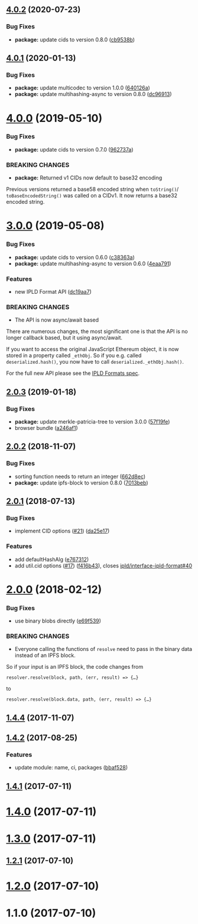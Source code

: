 <a name="4.0.2"></a>
## [4.0.2](https://github.com/ipld/js-ipld-ethereum/compare/v4.0.1...v4.0.2) (2020-07-23)


### Bug Fixes

* **package:** update cids to version 0.8.0 ([cb9538b](https://github.com/ipld/js-ipld-ethereum/commit/cb9538b))



<a name="4.0.1"></a>
## [4.0.1](https://github.com/ipld/js-ipld-ethereum/compare/v4.0.0...v4.0.1) (2020-01-13)


### Bug Fixes

* **package:** update multicodec to version 1.0.0 ([640126a](https://github.com/ipld/js-ipld-ethereum/commit/640126a))
* **package:** update multihashing-async to version 0.8.0 ([dc96913](https://github.com/ipld/js-ipld-ethereum/commit/dc96913))



<a name="4.0.0"></a>
# [4.0.0](https://github.com/ipld/js-ipld-ethereum/compare/v3.0.0...v4.0.0) (2019-05-10)


### Bug Fixes

* **package:** update cids to version 0.7.0 ([962737a](https://github.com/ipld/js-ipld-ethereum/commit/962737a))


### BREAKING CHANGES

* **package:** Returned v1 CIDs now default to base32 encoding

Previous versions returned a base58 encoded string when `toString()`/
`toBaseEncodedString()` was called on a CIDv1. It now returns a base32
encoded string.



<a name="3.0.0"></a>
# [3.0.0](https://github.com/ipld/js-ipld-ethereum/compare/v2.0.3...v3.0.0) (2019-05-08)


### Bug Fixes

* **package:** update cids to version 0.6.0 ([c38363a](https://github.com/ipld/js-ipld-ethereum/commit/c38363a))
* **package:** update multihashing-async to version 0.6.0 ([4eaa791](https://github.com/ipld/js-ipld-ethereum/commit/4eaa791))


### Features

* new IPLD Format API ([dc19aa7](https://github.com/ipld/js-ipld-ethereum/commit/dc19aa7))


### BREAKING CHANGES

* The API is now async/await based

There are numerous changes, the most significant one is that the API
is no longer callback based, but it using async/await.

If you want to access the original JavaScript Ethereum object, it is
now stored in a property called `_ethObj`. So if you e.g. called
`deserialized.hash()`, you now have to call
`deserialized._ethObj.hash()`.

For the full new API please see the [IPLD Formats spec].

[IPLD Formats spec]: https://github.com/ipld/interface-ipld-format



<a name="2.0.3"></a>
## [2.0.3](https://github.com/ipld/js-ipld-ethereum/compare/v2.0.2...v2.0.3) (2019-01-18)


### Bug Fixes

* **package:** update merkle-patricia-tree to version 3.0.0 ([57f19fe](https://github.com/ipld/js-ipld-ethereum/commit/57f19fe))
* browser bundle ([a246af1](https://github.com/ipld/js-ipld-ethereum/commit/a246af1))



<a name="2.0.2"></a>
## [2.0.2](https://github.com/ipld/js-ipld-ethereum/compare/v2.0.1...v2.0.2) (2018-11-07)


### Bug Fixes

* sorting function needs to return an integer ([662d8ec](https://github.com/ipld/js-ipld-ethereum/commit/662d8ec))
* **package:** update ipfs-block to version 0.8.0 ([7013beb](https://github.com/ipld/js-ipld-ethereum/commit/7013beb))



<a name="2.0.1"></a>
## [2.0.1](https://github.com/ipld/js-ipld-ethereum/compare/v2.0.0...v2.0.1) (2018-07-13)


### Bug Fixes

* implement CID options ([#21](https://github.com/ipld/js-ipld-ethereum/issues/21)) ([da25e17](https://github.com/ipld/js-ipld-ethereum/commit/da25e17))


### Features

* add defaultHashAlg ([e767312](https://github.com/ipld/js-ipld-ethereum/commit/e767312))
* add util.cid options ([#17](https://github.com/ipld/js-ipld-ethereum/issues/17)) ([f416b43](https://github.com/ipld/js-ipld-ethereum/commit/f416b43)), closes [ipld/interface-ipld-format#40](https://github.com/ipld/interface-ipld-format/issues/40)



<a name="2.0.0"></a>
# [2.0.0](https://github.com/ipld/js-ipld-ethereum/compare/v1.4.4...v2.0.0) (2018-02-12)


### Bug Fixes

* use binary blobs directly ([e69f539](https://github.com/ipld/js-ipld-ethereum/commit/e69f539))


### BREAKING CHANGES

* Everyone calling the functions of `resolve` need to
pass in the binary data instead of an IPFS block.

So if your input is an IPFS block, the code changes from

    resolver.resolve(block, path, (err, result) => {…}

to

    resolver.resolve(block.data, path, (err, result) => {…}



<a name="1.4.4"></a>
## [1.4.4](https://github.com/ipld/js-ipld-ethereum/compare/v1.4.2...v1.4.4) (2017-11-07)



<a name="1.4.2"></a>
## [1.4.2](https://github.com/ipld/js-ipld-ethereum/compare/v1.4.1...v1.4.2) (2017-08-25)


### Features

* update module: name, ci, packages ([bbaf528](https://github.com/ipld/js-ipld-ethereum/commit/bbaf528))



<a name="1.4.1"></a>
## [1.4.1](https://github.com/ipld/js-ipld-ethereum/compare/v1.4.0...v1.4.1) (2017-07-11)



<a name="1.4.0"></a>
# [1.4.0](https://github.com/ipld/js-ipld-ethereum/compare/v1.3.0...v1.4.0) (2017-07-11)



<a name="1.3.0"></a>
# [1.3.0](https://github.com/ipld/js-ipld-ethereum/compare/v1.2.1...v1.3.0) (2017-07-11)



<a name="1.2.1"></a>
## [1.2.1](https://github.com/ipld/js-ipld-ethereum/compare/v1.2.0...v1.2.1) (2017-07-10)



<a name="1.2.0"></a>
# [1.2.0](https://github.com/ipld/js-ipld-ethereum/compare/v1.1.0...v1.2.0) (2017-07-10)



<a name="1.1.0"></a>
# 1.1.0 (2017-07-10)



